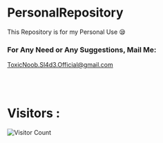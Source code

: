 # PersonalRepository
This Repository is for my Personal Use 😪


### For Any Need or Any Suggestions, Mail Me:
ToxicNoob.Sl4d3.Official@gmail.com

<br><br>
# Visitors :

![Visitor Count](https://profile-counter.glitch.me/Toxic-Noob/count.svg)
